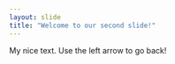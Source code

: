 ```yaml
---
layout: slide
title: "Welcome to our second slide!"
---
```

My nice text.
Use the left arrow to go back!
